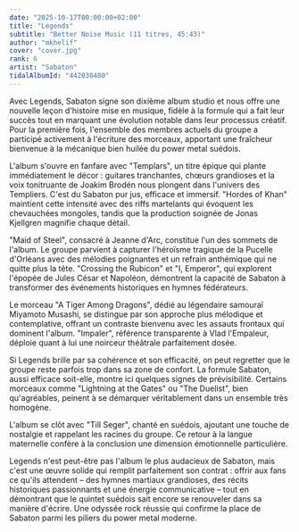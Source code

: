 ```yaml
---
date: "2025-10-17T00:00:00+02:00"
title: "Legends"
subtitle: "Better Noise Music (11 titres, 45:43)"
author: "mkhelif"
cover: "cover.jpg"
rank: 6
artist: "Sabaton"
tidalAlbumId: "442030480"
---
```


Avec Legends, Sabaton signe son dixième album studio et nous offre une nouvelle leçon d'histoire mise en musique,
fidèle à la formule qui a fait leur succès tout en marquant une évolution notable dans leur processus créatif. Pour la
première fois, l'ensemble des membres actuels du groupe a participé activement à l'écriture des morceaux, apportant une
fraîcheur bienvenue à la mécanique bien huilée du power metal suédois.

L'album s'ouvre en fanfare avec "Templars", un titre épique qui plante immédiatement le décor : guitares tranchantes,
chœurs grandioses et la voix tonitruante de Joakim Brodén nous plongent dans l'univers des Templiers. C'est du Sabaton
pur jus, efficace et immersif. "Hordes of Khan" maintient cette intensité avec des riffs martelants qui évoquent les
chevauchées mongoles, tandis que la production soignée de Jonas Kjellgren magnifie chaque détail.

"Maid of Steel", consacré à Jeanne d'Arc, constitue l'un des sommets de l'album. Le groupe parvient à capturer
l'héroïsme tragique de la Pucelle d'Orléans avec des mélodies poignantes et un refrain anthémique qui ne quitte plus la
tête. "Crossing the Rubicon" et "I, Emperor", qui explorent l'épopée de Jules César et Napoléon, démontrent la capacité
de Sabaton à transformer des événements historiques en hymnes fédérateurs.

Le morceau "A Tiger Among Dragons", dédié au légendaire samouraï Miyamoto Musashi, se distingue par son approche plus
mélodique et contemplative, offrant un contraste bienvenu avec les assauts frontaux qui dominent l'album. "Impaler",
référence transparente à Vlad l'Empaleur, déploie quant à lui une noirceur théâtrale parfaitement dosée.

Si Legends brille par sa cohérence et son efficacité, on peut regretter que le groupe reste parfois trop dans sa zone
de confort. La formule Sabaton, aussi efficace soit-elle, montre ici quelques signes de prévisibilité. Certains morceaux
comme "Lightning at the Gates" ou "The Duelist", bien qu'agréables, peinent à se démarquer véritablement dans un
ensemble très homogène.

L'album se clôt avec "Till Seger", chanté en suédois, ajoutant une touche de nostalgie et rappelant les racines du
groupe. Ce retour à la langue maternelle confère à la conclusion une dimension émotionnelle particulière.

Legends n'est peut-être pas l'album le plus audacieux de Sabaton, mais c'est une œuvre solide qui remplit parfaitement
son contrat : offrir aux fans ce qu'ils attendent – des hymnes martiaux grandioses, des récits historiques passionnants
et une énergie communicative – tout en démontrant que le quintet suédois sait encore se renouveler dans sa manière
d'écrire. Une odyssée rock réussie qui confirme la place de Sabaton parmi les piliers du power metal moderne.


